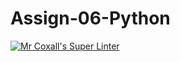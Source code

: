# Assign-06-Python
[![Mr Coxall's Super Linter](https://github.com/ICS3U-Programming-CarolynWP/Assign-06-Python/workflows/Mr%20Coxall's%20Super%20Linter/badge.svg)](https://github.com/ICS3U-Programming-CarolynWP/Assign-06-Python/actions/)
